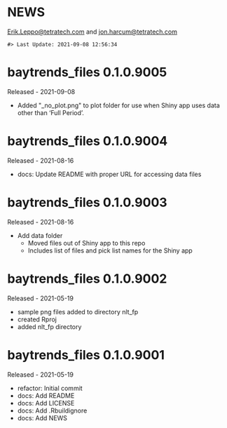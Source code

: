 NEWS
================
<Erik.Leppo@tetratech.com> and <jon.harcum@tetratech.com>

<!-- NEWS.md is generated from NEWS.Rmd. Please edit that file -->

    #> Last Update: 2021-09-08 12:56:34

# baytrends\_files 0.1.0.9005

Released - 2021-09-08

-   Added "\_no\_plot.png" to plot folder for use when Shiny app uses
    data other than ‘Full Period’.

# baytrends\_files 0.1.0.9004

Released - 2021-08-16

-   docs: Update README with proper URL for accessing data files

# baytrends\_files 0.1.0.9003

Released - 2021-08-16

-   Add data folder
    -   Moved files out of Shiny app to this repo
    -   Includes list of files and pick list names for the Shiny app

# baytrends\_files 0.1.0.9002

Released - 2021-05-19

-   sample png files added to directory nlt\_fp
-   created Rproj
-   added nlt\_fp directory

# baytrends\_files 0.1.0.9001

Released - 2021-05-19

-   refactor: Initial commit
-   docs: Add README
-   docs: Add LICENSE
-   docs: Add .Rbuildignore
-   docs: Add NEWS
